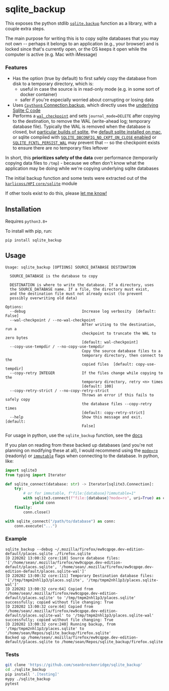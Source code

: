 # sqlite_backup

This exposes the python stdlib [`sqlite.backup`](https://docs.python.org/3/library/sqlite3.html#sqlite3.Connection.backup) function as a library, with a couple extra steps.

The main purpose for writing this is to copy sqlite databases that you may not own -- perhaps it belongs to an application (e.g., your browser) and is locked since that's currently open, or the OS keeps it open while the computer is active (e.g. Mac with iMessage)

### Features

- Has the option (true by default) to first safely copy the database from disk to a temporary directory, which is:
  - useful in case the source is in read-only mode (e.g. in some sort of docker container)
  - safer if you're especially worried about corrupting or losing data
- Uses [`Cpython`s Connection.backup](https://github.com/python/cpython/blob/8fb36494501aad5b0c1d34311c9743c60bb9926c/Modules/_sqlite/connection.c#L1716), which directly uses the [underlying Sqlite C code](https://www.sqlite.org/c3ref/backup_finish.html)
- Performs a [`wal_checkpoint`](https://www.sqlite.org/pragma.html#pragma_wal_checkpoint) and sets `journal_mode=DELETE` after copying to the destination, to remove the WAL (write-ahead log; temporary database file). Typically the WAL is removed when the database is closed, but [particular builds of sqlite](https://sqlite.org/forum/forumpost/1fdfc1a0e7), the [default sqlite installed on mac](https://github.com/seanbreckenridge/sqlite_backup/issues/9), or sqlite compiled with [`SQLITE_DBCONFIG_NO_CKPT_ON_CLOSE` enabled](https://www.sqlite.org/c3ref/c_dbconfig_enable_fkey.html) or [`SQLITE_FCNTL_PERSIST_WAL`](https://www.sqlite.org/c3ref/c_fcntl_begin_atomic_write.html#sqlitefcntlpersistwal) may prevent that -- so the checkpoint exists to ensure there are no temporary files leftover

In short, this **prioritizes safety of the data** over performance (temporarily copying data files to `/tmp`) - because we often don't know what the application may be doing while we're copying underlying sqlite databases

The initial backup function and some tests were extracted out of the [`karlicoss/HPI` `core/sqlite`](https://github.com/karlicoss/HPI/blob/a1f03f9c028df9d1898de2cc14f1df4fa6d8c471/my/core/sqlite.py#L33-L51) module

If other tools exist to do this, please [let me know!](https://github.com/seanbreckenridge/sqlite_backup/issues/new)

## Installation

Requires `python3.8+`

To install with pip, run:

    pip install sqlite_backup

## Usage

```
Usage: sqlite_backup [OPTIONS] SOURCE_DATABASE DESTINATION

  SOURCE_DATABASE is the database to copy

  DESTINATION is where to write the database. If a directory, uses
  the SOURCE_DATABASE name. If a file, the directory must exist,
  and the destination file must not already exist (to prevent
  possibly overwriting old data)

Options:
  --debug                         Increase log verbosity  [default: False]
  --wal-checkpoint / --no-wal-checkpoint
                                  After writing to the destination, run a
                                  checkpoint to truncate the WAL to zero bytes
                                  [default: wal-checkpoint]
  --copy-use-tempdir / --no-copy-use-tempdir
                                  Copy the source database files to a
                                  temporary directory, then connect to the
                                  copied files  [default: copy-use-tempdir]
  --copy-retry INTEGER            If the files change while copying to the
                                  temporary directory, retry <n> times
                                  [default: 100]
  --copy-retry-strict / --no-copy-retry-strict
                                  Throws an error if this fails to safely copy
                                  the database files --copy-retry times
                                  [default: copy-retry-strict]
  --help                          Show this message and exit.  [default:
                                  False]
```

For usage in python, use the `sqlite_backup` function, see the [docs](./docs/sqlite_backup/index.md)

If you plan on reading from these backed up databases (and you're not planning on modifying these at all), I would recommend using the [`mode=ro`](https://www.sqlite.org/uri.html#urimode) (readonly) or [`immutable`](https://www.sqlite.org/uri.html#uriimmutable) flags when connecting to the database. In python, like:

```python
import sqlite3
from typing import Iterator

def sqlite_connect(database: str) -> Iterator[sqlite3.Connection]:
    try:
        # or for immutable, f"file:{database}?immutable=1"
        with sqlite3.connect(f"file:{database}?mode=ro", uri=True) as conn:
            yield conn
    finally:
        conn.close()

with sqlite_connect("/path/to/database") as conn:
    conn.execute("...")
```

### Example

```
sqlite_backup --debug ~/.mozilla/firefox/ew9cqpqe.dev-edition-default/places.sqlite ./firefox.sqlite
[D 220202 13:00:32 core:110] Source database files: '['/home/sean/.mozilla/firefox/ew9cqpqe.dev-edition-default/places.sqlite', '/home/sean/.mozilla/firefox/ew9cqpqe.dev-edition-default/places.sqlite-wal']'
[D 220202 13:00:32 core:111] Temporary Destination database files: '['/tmp/tmpm2nhl1p3/places.sqlite', '/tmp/tmpm2nhl1p3/places.sqlite-wal']'
[D 220202 13:00:32 core:64] Copied from '/home/sean/.mozilla/firefox/ew9cqpqe.dev-edition-default/places.sqlite' to '/tmp/tmpm2nhl1p3/places.sqlite' successfully; copied without file changing: True
[D 220202 13:00:32 core:64] Copied from '/home/sean/.mozilla/firefox/ew9cqpqe.dev-edition-default/places.sqlite-wal' to '/tmp/tmpm2nhl1p3/places.sqlite-wal' successfully; copied without file changing: True
[D 220202 13:00:32 core:240] Running backup, from '/tmp/tmpm2nhl1p3/places.sqlite' to '/home/sean/Repos/sqlite_backup/firefox.sqlite'
Backed up /home/sean/.mozilla/firefox/ew9cqpqe.dev-edition-default/places.sqlite to /home/sean/Repos/sqlite_backup/firefox.sqlite
```

### Tests

```bash
git clone 'https://github.com/seanbreckenridge/sqlite_backup'
cd ./sqlite_backup
pip install '.[testing]'
mypy ./sqlite_backup
pytest
```
